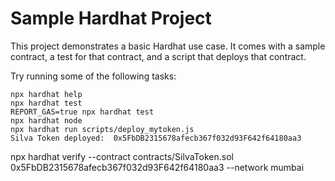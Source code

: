 # Sample Hardhat Project

This project demonstrates a basic Hardhat use case. It comes with a sample contract, a test for that contract, and a script that deploys that contract.

Try running some of the following tasks:

```shell
npx hardhat help
npx hardhat test
REPORT_GAS=true npx hardhat test
npx hardhat node
npx hardhat run scripts/deploy_mytoken.js
Silva Token deployed:  0x5FbDB2315678afecb367f032d93F642f64180aa3
```
npx hardhat verify --contract contracts/SilvaToken.sol 0x5FbDB2315678afecb367f032d93F642f64180aa3  --network mumbai
